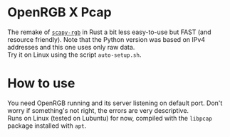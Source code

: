 # OpenRGB X Pcap
The remake of [`scapy-rgb`](https://github.com/p6nj/scapy-music/blob/main/SacpyRGB.py) in Rust a bit less easy-to-use but FAST (and resource friendly).
Note that the Python version was based on IPv4 addresses and this one uses only raw data.  
Try it on Linux using the script `auto-setup.sh`.
# How to use
You need OpenRGB running and its server listening on default port. Don't worry if something's not right, the errors are very descriptive.  
Runs on Linux (tested on Lubuntu) for now, compiled with the `libpcap` package installed with `apt`.
